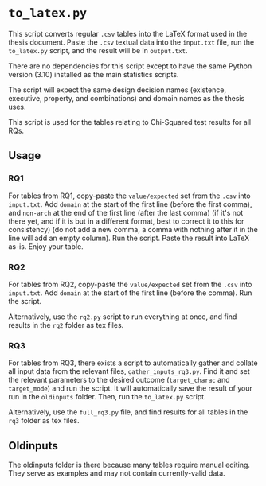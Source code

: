 # `to_latex.py`

This script converts regular `.csv` tables into the LaTeX format used in the thesis document. Paste the `.csv` textual data into the `input.txt` file, run the `to_latex.py` script, and the result will be in `output.txt`.

There are no dependencies for this script except to have the same Python version (3.10) installed as the main statistics scripts.

The script will expect the same design decision names (existence, executive, property, and combinations) and domain names as the thesis uses.

This script is used for the tables relating to Chi-Squared test results for all RQs.

## Usage

### RQ1

For tables from RQ1, copy-paste the `value/expected` set from the `.csv` into `input.txt`. Add `domain` at the start of the first line (before the first comma), and `non-arch` at the end of the first line (after the last comma) (if it's not there yet, and if it is but in a different format, best to correct it to this for consistency) (do not add a new comma, a comma with nothing after it in the line will add an empty column). Run the script. Paste the result into LaTeX as-is. Enjoy your table.

### RQ2

For tables from RQ2, copy-paste the `value/expected` set from the `.csv` into `input.txt`. Add `domain` at the start of the first line (before the comma). Run the script.

Alternatively, use the `rq2.py` script to run everything at once, and find results in the `rq2` folder as tex files.

### RQ3

For tables from RQ3, there exists a script to automatically gather and collate all input data from the relevant files, `gather_inputs_rq3.py`. Find it and set the relevant parameters to the desired outcome (`target_charac` and `target_mode`) and run the script. It will automatically save the result of your run in the `oldinputs` folder. Then, run the `to_latex.py` script.

Alternatively, use the `full_rq3.py` file, and find results for all tables in the `rq3` folder as tex files.

## Oldinputs

The oldinputs folder is there because many tables require manual editing. They serve as examples and may not contain currently-valid data.